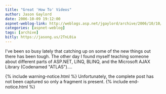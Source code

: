 ```yaml
---
title: "Great 'How To' Videos"
author: Jason Gaylord
date: 2006-10-09 19:12:00
aspnet-weblog-link: http://weblogs.asp.net/jgaylord/archive/2006/10/10/Great-_2200_How-To_2200_-Videos.aspx
categories: [aspnet-weblog]
tags: [archive]
bitly: https://jasong.us/2TnL0ia
---
```


I've been so busy lately that catching up on some of the new things out there has been tough. The other day I found myself teaching someone about different parts of ASP.NET, LINQ, BLINQ, and the Microsoft AJAX Library (Codenamed "ATLAS")....

{% include warning-notice.html %}
Unfortunately, the complete post has not been captured so only a fragment is present.
{% include end-notice.html %}